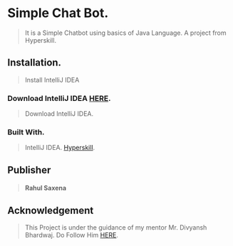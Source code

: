 # Simple Chat Bot.
> It is a Simple Chatbot using basics of Java Language. A project from Hyperskill.

## Installation.
> Install IntelliJ IDEA

### Download IntelliJ IDEA [HERE](https://www.jetbrains.com/idea/).
> Download IntelliJ IDEA.

### Built With.
> IntelliJ IDEA.
> [Hyperskill](https://hi.hyperskill.org/).

## Publisher
> #### Rahul Saxena

## Acknowledgement
> This Project is under the guidance of my mentor Mr. Divyansh Bhardwaj. Do Follow Him [HERE](https://github.com/dbc2201).
